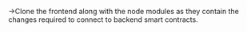 ->Clone the frontend along with the node modules as they contain the changes required to connect to backend smart contracts.
